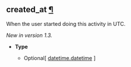 ## created_at [¶](https://discordpy.readthedocs.io/en/stable/api.html#discord.BaseActivity.created_at)

When the user started doing this activity in UTC.

_New in version 1.3._

- **Type**

	- Optional\[ [datetime.datetime](https://docs.python.org/3/library/datetime.html#datetime.datetime) ]

